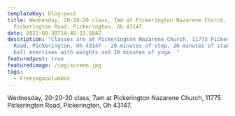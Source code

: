 ```yaml
---
templateKey: blog-post
title: Wednesday, 20-20-20 class, 7am at Pickerington Nazarene Church, 11775
  Pickerington Road. Pickerington, Oh 43147.
date: 2022-09-30T14:48:13.584Z
description: "Classes are at Pickerington Nazarene Church, 11775 Pickerington
  Road, Pickerington, Oh 43147 - 20 minutes of step, 20 minutes of stability
  ball exercises with weights and 20 minutes of yoga. "
featuredpost: true
featuredimage: /img/screen.jpg
tags:
  - Freeyogacolumbus
---
```

Wednesday, 20-20-20 class, 7am at Pickerington Nazarene Church, 11775 Pickerington Road, Pickerington, Oh 43147.